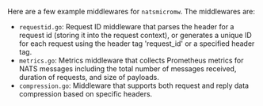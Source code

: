 Here are a few example middlewares for `natsmicromw`. The middlewares are:

 * `requestid.go`: Request ID middleware that parses the header for a request id (storing it into the request context), or generates a unique ID for each request using the header tag 'request_id' or a specified header tag.
 * `metrics.go`: Metrics middleware that collects Prometheus metrics for NATS messages including the total number of messages received, duration of requests, and size of payloads.
 * `compression.go`: Middleware that supports both request and reply data compression based on specific headers.
